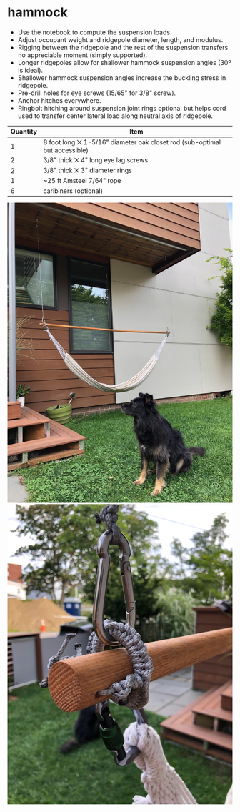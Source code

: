 # hammock

- Use the notebook to compute the suspension loads.
- Adjust occupant weight and ridgepole diameter, length, and modulus.
- Rigging between the ridgepole and the rest of the suspension transfers no appreciable moment (simply supported).
- Longer ridgepoles allow for shallower hammock suspension angles (30º is ideal). 
- Shallower hammock suspension angles increase the buckling stress in ridgepole.
- Pre-drill holes for eye screws (15/65" for 3/8" screw).
- Anchor hitches everywhere.
- Ringbolt hitching around suspension joint rings optional but helps cord used to transfer center lateral load along neutral axis of ridgepole.
  
| Quantity | Item |
| --- | --- |
| 1 | 8 foot long ⨉ 1-5/16" diameter oak closet rod (sub-optimal but accessible) |
| 2 | 3/8" thick ⨉ 4" long eye lag screws |
| 2 | 3/8" thick ⨉ 3" diameter rings |
| 1 | ~25 ft Amsteel 7/64" rope |
| 6 | caribiners (optional) |
  
![Hammock and suspension](./img/hammock.jpeg)  
![Detail view of suspension joint](./img/suspension_detail.jpeg)  